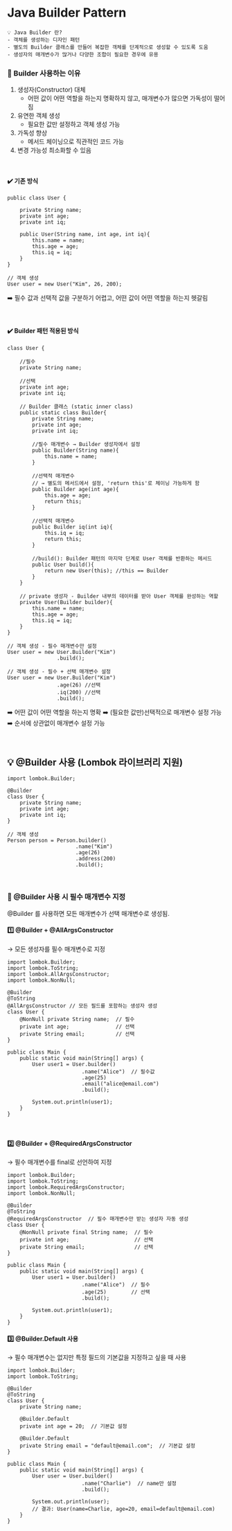# Java Builder Pattern

```
💡 Java Builder 란?
- 객체를 생성하는 디자인 패턴
- 별도의 Builder 클래스를 만들어 복잡한 객체를 단계적으로 생성할 수 있도록 도움
- 생성자의 매개변수가 많거나 다양한 조합이 필요한 경우에 유용
```

### 📌 Builder 사용하는 이유
1. 생성자(Constructor) 대체
    - 어떤 값이 어떤 역할을 하는지 명확하지 않고, 매개변수가 많으면 가독성이 떨어짐
2. 유연한 객체 생성
    - 필요한 값만 설정하고 객체 생성 가능
3. 가독성 향상
    - 메서드 체이닝으로 직관적인 코드 가능
4. 변경 가능성 최소화할 수 있음

<br>


#### ✔️ 기존 방식

```
public class User {

    private String name;
    private int age;
    private int iq;

    public User(String name, int age, int iq){
        this.name = name;
        this.age = age;
        this.iq = iq;
    }
}
```
```
// 객체 생성
User user = new User("Kim", 26, 200);
```

➡️ 필수 값과 선택적 값을 구분하기 어렵고, 어떤 값이 어떤 역할을 하는지 헷갈림

<br>

#### ✔️ Builder 패턴 적용된 방식

```
class User {

    //필수
    private String name;
    
    //선택
    private int age;
    private int iq;
    
    // Builder 클래스 (static inner class)
    public static class Builder{
        private String name;
        private int age;
        private int iq;

        //필수 매개변수 → Builder 생성자에서 설정
        public Builder(String name){
            this.name = name;
        }

        //선택적 매개변수
        // → 별도의 메서드에서 설정, 'return this'로 체이닝 가능하게 함
        public Builder age(int age){
            this.age = age;
            return this;
        }

        //선택적 매개변수
        public Builder iq(int iq){
            this.iq = iq;
            return this;
        }

        //build(): Builder 패턴의 마지막 단계로 User 객체를 반환하는 메서드
        public User build(){
            return new User(this); //this == Builder
        }
    }

    // private 생성자 - Builder 내부의 데이터를 받아 User 객체를 완성하는 역할
    private User(Builder builder){
        this.name = name;
        this.age = age;
        this.iq = iq;
    }
}
```

```
// 객체 생성 - 필수 매개변수만 설정
User user = new User.Builder("Kim")
                .build();
```

```
// 객체 생성 - 필수 + 선택 매개변수 설정
User user = new User.Builder("Kim")
                .age(26) //선택
                .iq(200) //선택
                .build();
```
➡️ 어떤 값이 어떤 역할을 하는지 명확
➡️ (필요한 값만)선택적으로 매개변수 설정 가능
➡️ 순서에 상관없이 매개변수 설정 가능

<br>

## 💡 @Builder 사용 (Lombok 라이브러리 지원)

```
import lombok.Builder;

@Builder
class User {
    private String name;
    private int age;
    private int iq;
}
```

```
// 객체 생성
Person person = Person.builder()
                      .name("Kim")
                      .age(26)
                      .address(200)
                      .build();
```
<br>

### 📌 @Builder 사용 시 필수 매개변수 지정

@Builder 를 사용하면 모든 매개변수가 선택 매개변수로 생성됨.


#### 1️⃣ @Builder + @AllArgsConstructor 
→ 모든 생성자를 필수 매개변수로 지정

```
import lombok.Builder;
import lombok.ToString;
import lombok.AllArgsConstructor;
import lombok.NonNull;

@Builder
@ToString
@AllArgsConstructor // 모든 필드를 포함하는 생성자 생성
class User {
    @NonNull private String name;  // 필수
    private int age;               // 선택
    private String email;          // 선택
}

public class Main {
    public static void main(String[] args) {
        User user1 = User.builder()
                        .name("Alice")  // 필수값
                        .age(25)
                        .email("alice@email.com")
                        .build();

        System.out.println(user1);
    }
}
```

<br>

#### 2️⃣ @Builder + @RequiredArgsConstructor 
→ 필수 매개변수를 final로 선언하여 지정


```
import lombok.Builder;
import lombok.ToString;
import lombok.RequiredArgsConstructor;
import lombok.NonNull;

@Builder
@ToString
@RequiredArgsConstructor  // 필수 매개변수만 받는 생성자 자동 생성
class User {
    @NonNull private final String name;  // 필수
    private int age;                     // 선택
    private String email;                // 선택
}

public class Main {
    public static void main(String[] args) {
        User user1 = User.builder()
                        .name("Alice")  // 필수
                        .age(25)        // 선택
                        .build();

        System.out.println(user1);
    }
}
```

#### 3️⃣ @Builder.Default 사용
→ 필수 매개변수는 없지만 특정 필드의 기본값을 지정하고 싶을 때 사용

```
import lombok.Builder;
import lombok.ToString;

@Builder
@ToString
class User {
    private String name;
    
    @Builder.Default
    private int age = 20;  // 기본값 설정

    @Builder.Default
    private String email = "default@email.com";  // 기본값 설정
}

public class Main {
    public static void main(String[] args) {
        User user = User.builder()
                        .name("Charlie")  // name만 설정
                        .build();

        System.out.println(user); 
        // 결과: User(name=Charlie, age=20, email=default@email.com)
    }
}
```